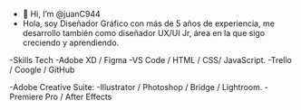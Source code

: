- 👋 Hi, I’m @juanC944
- Hola, soy Diseñador Gráfico con más de 5 años de experiencia, me desarrollo también como diseñador UX/UI Jr, área en la que sigo creciendo y aprendiendo.

-Skills Tech
-Adobe XD / Figma 
-VS Code / HTML / CSS/ JavaScript.
-Trello / Coogle / GitHub

-Adobe Creative Suite:
-Illustrator / Photoshop / Bridge / Lightroom.
-Premiere Pro / After Effects
